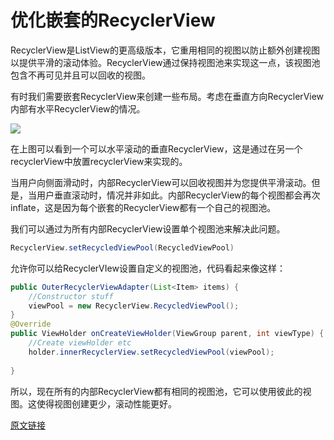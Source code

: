 # 优化嵌套的RecyclerView

RecyclerView是ListView的更高级版本，它重用相同的视图以防止额外创建视图以提供平滑的滚动体验。RecyclerView通过保持视图池来实现这一点，该视图池包含不再可见并且可以回收的视图。

有时我们需要嵌套RecyclerView来创建一些布局。考虑在垂直方向RecyclerView内部有水平RecyclerView的情况。

![](http://p6uvwa6u4.bkt.clouddn.com/img/1_GaK-wOYjrrVSA_vKOof-Aw.jpeg)

在上图可以看到一个可以水平滚动的垂直RecyclerView，这是通过在另一个recyclerView中放置recyclerView来实现的。

当用户向侧面滑动时，内部RecyclerView可以回收视图并为您提供平滑滚动。但是，当用户垂直滚动时，情况并非如此。内部RecyclerView的每个视图都会再次inflate，这是因为每个嵌套的RecyclerView都有一个自己的视图池。

我们可以通过为所有内部RecyclerView设置单个视图池来解决此问题。

```java
RecyclerView.setRecycledViewPool(RecycledViewPool)
```

允许你可以给RecyclerVIew设置自定义的视图池，代码看起来像这样：

```java
public OuterRecyclerViewAdapter(List<Item> items) {
    //Constructor stuff
    viewPool = new RecyclerView.RecycledViewPool();
}
@Override
public ViewHolder onCreateViewHolder(ViewGroup parent, int viewType) {
    //Create viewHolder etc
    holder.innerRecyclerView.setRecycledViewPool(viewPool);
    
}
```

所以，现在所有的内部RecyclerView都有相同的视图池，它可以使用彼此的视图。这使得视图创建更少，滚动性能更好。

[原文链接](https://medium.com/@mgn524/optimizing-nested-recyclerview-a9b7830a4ba7)

